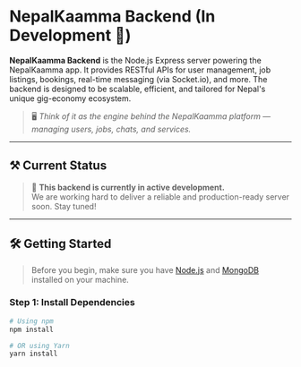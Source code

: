 # NepalKaamma Backend (In Development 🚧)

**NepalKaamma Backend** is the Node.js Express server powering the NepalKaamma app. It provides RESTful APIs for user management, job listings, bookings, real-time messaging (via Socket.io), and more. The backend is designed to be scalable, efficient, and tailored for Nepal's unique gig-economy ecosystem.

> 🖥️ *Think of it as the engine behind the NepalKaamma platform — managing users, jobs, chats, and services.*

---

## ⚒️ Current Status

> 🚧 **This backend is currently in active development.**  
We are working hard to deliver a reliable and production-ready server soon. Stay tuned!

---

## 🛠 Getting Started

> Before you begin, make sure you have [Node.js](https://nodejs.org/) and [MongoDB](https://www.mongodb.com/) installed on your machine.

### Step 1: Install Dependencies

```bash
# Using npm
npm install

# OR using Yarn
yarn install
